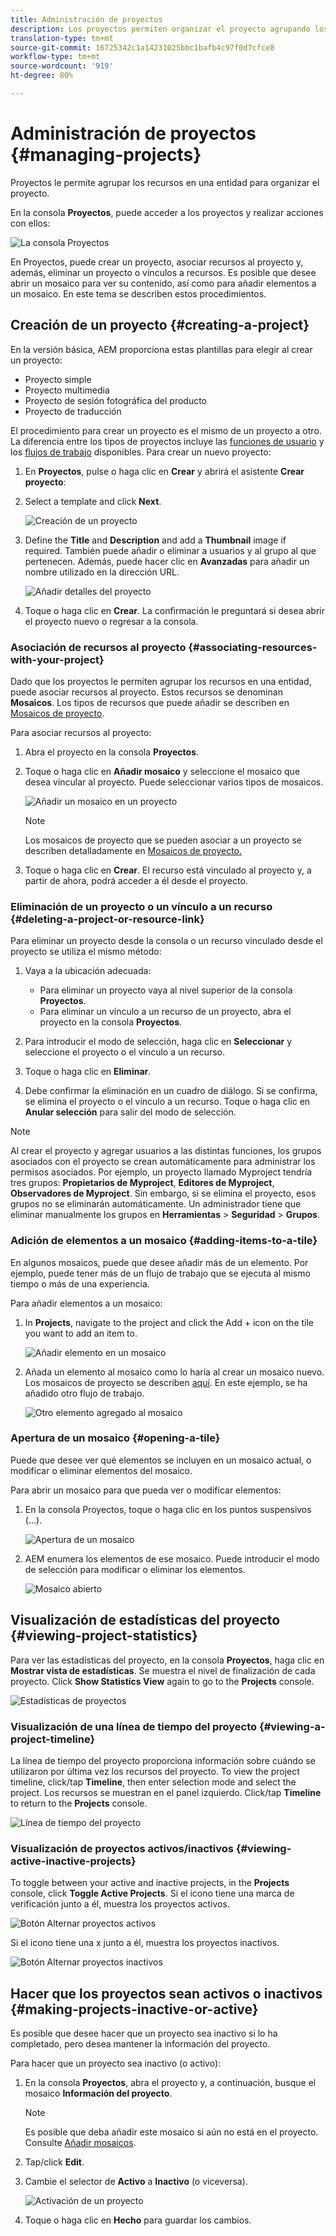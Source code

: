 ```yaml
---
title: Administración de proyectos
description: Los proyectos permiten organizar el proyecto agrupando los recursos en una entidad a la que se puede acceder y administrar en la consola Proyectos
translation-type: tm+mt
source-git-commit: 16725342c1a14231025bbc1bafb4c97f0d7cfce8
workflow-type: tm+mt
source-wordcount: '919'
ht-degree: 80%

---
```



# Administración de proyectos {#managing-projects}

Proyectos le permite agrupar los recursos en una entidad para organizar el proyecto.

En la consola **Proyectos**, puede acceder a los proyectos y realizar acciones con ellos:

![La consola Proyectos](/help/sites-cloud/authoring/assets/projects-console-detail.png)

En Proyectos, puede crear un proyecto, asociar recursos al proyecto y, además, eliminar un proyecto o vínculos a recursos. Es posible que desee abrir un mosaico para ver su contenido, así como para añadir elementos a un mosaico. En este tema se describen estos procedimientos.

## Creación de un proyecto    {#creating-a-project}

En la versión básica, AEM proporciona estas plantillas para elegir al crear un proyecto:

* Proyecto simple
* Proyecto multimedia
* Proyecto de sesión fotográfica del producto
* Proyecto de traducción

El procedimiento para crear un proyecto es el mismo de un proyecto a otro. La diferencia entre los tipos de proyectos incluye las [funciones de usuario](/help/sites-cloud/authoring/projects/overview.md) y los [flujos de trabajo](/help/sites-cloud/authoring/projects/workflows.md) disponibles. Para crear un nuevo proyecto:

1. En **Proyectos**, pulse o haga clic en **Crear** y abrirá el asistente **Crear proyecto**:
1. Select a template and click **Next**.

   ![Creación de un proyecto](/help/sites-cloud/authoring/assets/projects-create.png)

1. Define the **Title** and **Description** and add a **Thumbnail** image if required. También puede añadir o eliminar a usuarios y al grupo al que pertenecen. Además, puede hacer clic en **Avanzadas** para añadir un nombre utilizado en la dirección URL.

   ![Añadir detalles del proyecto](/help/sites-cloud/authoring/assets/projects-title.png)

1. Toque o haga clic en **Crear**. La confirmación le preguntará si desea abrir el proyecto nuevo o regresar a la consola.

### Asociación de recursos al proyecto {#associating-resources-with-your-project}

Dado que los proyectos le permiten agrupar los recursos en una entidad, puede asociar recursos al proyecto. Estos recursos se denominan **Mosaicos**. Los tipos de recursos que puede añadir se describen en [Mosaicos de proyecto](/help/sites-cloud/authoring/projects/overview.md#project-tiles).

Para asociar recursos al proyecto:

1. Abra el proyecto en la consola **Proyectos**.
1. Toque o haga clic en **Añadir mosaico** y seleccione el mosaico que desea vincular al proyecto. Puede seleccionar varios tipos de mosaicos.

   ![Añadir un mosaico en un proyecto](/help/sites-cloud/authoring/assets/projects-add-tile.png)

   >[!NOTE]
   >
   >Los mosaicos de proyecto que se pueden asociar a un proyecto se describen detalladamente en [Mosaicos de proyecto.](/help/sites-cloud/authoring/projects/overview.md#project-tiles)

1. Toque o haga clic en **Crear**. El recurso está vinculado al proyecto y, a partir de ahora, podrá acceder a él desde el proyecto.

### Eliminación de un proyecto o un vínculo a un recurso {#deleting-a-project-or-resource-link}

Para eliminar un proyecto desde la consola o un recurso vinculado desde el proyecto se utiliza el mismo método: 

1. Vaya a la ubicación adecuada:

   * Para eliminar un proyecto vaya al nivel superior de la consola **Proyectos**.
   * Para eliminar un vínculo a un recurso de un proyecto, abra el proyecto en la consola **Proyectos**.

1. Para introducir el modo de selección, haga clic en **Seleccionar** y seleccione el proyecto o el vínculo a un recurso.
1. Toque o haga clic en **Eliminar**.

1. Debe confirmar la eliminación en un cuadro de diálogo. Si se confirma, se elimina el proyecto o el vínculo a un recurso. Toque o haga clic en **Anular selección** para salir del modo de selección.

>[!NOTE]
>
>Al crear el proyecto y agregar usuarios a las distintas funciones, los grupos asociados con el proyecto se crean automáticamente para administrar los permisos asociados. Por ejemplo, un proyecto llamado Myproject tendría tres grupos: **Propietarios de Myproject**, **Editores de Myproject**, **Observadores de Myproject**. Sin embargo, si se elimina el proyecto, esos grupos no se eliminarán automáticamente. Un administrador tiene que eliminar manualmente los grupos en **Herramientas** > **Seguridad** > **Grupos**.

### Adición de elementos a un mosaico {#adding-items-to-a-tile}

En algunos mosaicos, puede que desee añadir más de un elemento. Por ejemplo, puede tener más de un flujo de trabajo que se ejecuta al mismo tiempo o más de una experiencia.

Para añadir elementos a un mosaico:

1. In **Projects**, navigate to the project and click the Add + icon on the tile you want to add an item to.

   ![Añadir elemento en un mosaico](/help/sites-cloud/authoring/assets/projects-workflows-1.png)

1. Añada un elemento al mosaico como lo haría al crear un mosaico nuevo. Los mosaicos de proyecto se describen [aquí](/help/sites-cloud/authoring/projects/overview.md#project-tiles). En este ejemplo, se ha añadido otro flujo de trabajo.

   ![Otro elemento agregado al mosaico](/help/sites-cloud/authoring/assets/projects-workflows-2.png)

### Apertura de un mosaico {#opening-a-tile}

Puede que desee ver qué elementos se incluyen en un mosaico actual, o modificar o eliminar elementos del mosaico.

Para abrir un mosaico para que pueda ver o modificar elementos:

1. En la consola Proyectos, toque o haga clic en los puntos suspensivos (…).

   ![Apertura de un mosaico](/help/sites-cloud/authoring/assets/projects-open-tile.png)

1. AEM enumera los elementos de ese mosaico. Puede introducir el modo de selección para modificar o eliminar los elementos.

   ![Mosaico abierto](/help/sites-cloud/authoring/assets/projects-opened-tile.png)

## Visualización de estadísticas del proyecto {#viewing-project-statistics}

Para ver las estadísticas del proyecto, en la consola **Proyectos**, haga clic en **Mostrar vista de estadísticas**. Se muestra el nivel de finalización de cada proyecto. Click **Show Statistics View** again to go to the **Projects** console.

![Estadísticas de proyectos](/help/sites-cloud/authoring/assets/projects-stats.png)

### Visualización de una línea de tiempo del proyecto {#viewing-a-project-timeline}

La línea de tiempo del proyecto proporciona información sobre cuándo se utilizaron por última vez los recursos del proyecto. To view the project timeline, click/tap **Timeline**, then enter selection mode and select the project. Los recursos se muestran en el panel izquierdo. Click/tap **Timeline** to return to the **Projects** console.

![Línea de tiempo del proyecto](/help/sites-cloud/authoring/assets/projects-timeline.png)

### Visualización de proyectos activos/inactivos {#viewing-active-inactive-projects}

To toggle between your active and inactive projects, in the **Projects** console, click **Toggle Active Projects**. Si el icono tiene una marca de verificación junto a él, muestra los proyectos activos.

![Botón Alternar proyectos activos](/help/sites-cloud/authoring/assets/projects-active.png)

Si el icono tiene una x junto a él, muestra los proyectos inactivos.

![Botón Alternar proyectos inactivos](/help/sites-cloud/authoring/assets/projects-inactive.png)

## Hacer que los proyectos sean activos o inactivos {#making-projects-inactive-or-active}

Es posible que desee hacer que un proyecto sea inactivo si lo ha completado, pero desea mantener la información del proyecto.

Para hacer que un proyecto sea inactivo (o activo):

1. En la consola **Proyectos**, abra el proyecto y, a continuación, busque el mosaico **Información del proyecto**.

   >[!NOTE]
   >
   >Es posible que deba añadir este mosaico si aún no está en el proyecto. Consulte [Añadir mosaicos](#adding-items-to-a-tile).

1. Tap/click **Edit**.
1. Cambie el selector de **Activo** a **Inactivo** (o viceversa).

   ![Activación de un proyecto](/help/sites-cloud/authoring/assets/projects-activate.png)

1. Toque o haga clic en **Hecho** para guardar los cambios.
